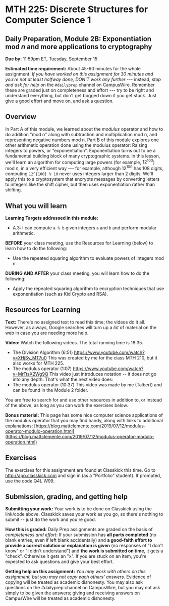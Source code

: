 # MTH 225: Discrete Structures for Computer Science 1 

## Daily Preparation, Module 2B: Exponentiation mod $n$ and more applications to cryptography

**Due by:** 11:59pm ET, Tuesday, September 15

**Estimated time requirement:** About 45-60 minutes for the whole assignment. *If you have worked on this assignment for 30 minutes and you're not at least halfway done, DON'T work any further* --- instead, *stop and ask for help* on the `#dailyprep` channel on CampusWire. Remember these are graded just on completeness and effort --- try to be right and understand everything, but don't get bogged down if you get stuck. Just give a good effort and move on, and ask a question. 



## Overview 

In Part A of this module, we learned about the *modulus* operator and how to do addition "mod n" along with subtraction and multiplication mod n, and representing negative numbers mod n. Part B of this module explores one other arithmetic operation done using the modulus operator: Raising integers to powers, or "exponentiation". Exponentiation turns out to be a fundamental building block of many cryptographic systems. In this lesson, we'll learn an algorithm for computing large powers (for example, $12^{100}$) mod $n$, in a very efficient way --- for example, although $12^{100}$ has 108 digits, computing `12^{100} % 10` never uses integers larger than 2 digits. We'll apply this to a cryptosystem that encrypts messages by converting letters to integers like the shift cipher, but then uses exponentiation rather than shifting. 


## What you will learn 

**Learning Targets addressed in this module:** 

+ A.3: I can compute `a % b` given integers `a` and `b` and perform modular arithmetic.

**BEFORE** your class meeting, use the Resources for Learning (below) to learn how to do the following: 

  - Use the repeated squaring algorithm to evaluate powers of integers mod n.  

**DURING AND AFTER** your class meeting, you will learn how to do the following: 

  - Apply the repeated squaring algorithm to encryption techniques that use exponentiation (such as Kid Crypto and RSA). 

## Resources for Learning

**Text:** There's no assigned text to read this time; the videos do it all. However, as always, Google searches will turn up a *lot* of material on the web in case you are needing more help. 

**Video:** Watch the following videos. The total running time is 18:35. 

- The Division Algorithm (6:51) https://www.youtube.com/watch?v=XHjSy_MT7u0  This was created by me for the class MTH 210, but it also works for MTH 225. 
- The modulus operator (1:07) https://www.youtube.com/watch?v=MrTtsX2Wg9Q This video just introduces notation -- it does not go into any depth. That's what the next video does: 
- The modulus operator (10:37) This video was made by me (Talbert) and can be found in the Module 2 folder. 

You are free to search for and use other resources in addition to, or instead of the above, as long as you can work the exercises below.

**Bonus material:** This page has some nice computer science applications of the modulus operator that you may find handy, along with links to additional explanations: [https://blog.mattclemente.com/2019/07/12/modulus-operator-modulo-operation.html](https://blog.mattclemente.com/2019/07/12/modulus-operator-modulo-operation.html)


## Exercises

The exercises for this assignment are found at Classkick this time. Go to http://app.classkick.com and sign in (as a "Portfolio" student). If prompted, use the code Q4L W99. 


## Submission, grading, and getting help 

**Submitting your work:** Your work is to be done on Classkick using the link/code above. Classkick saves your work as you go, so there's nothing to submit -- just do the work and you're good. 

**How this is graded:** Daily Prep assignments are graded on the basis of *completeness and effort*: If your submission has **all parts completed** (no blank entries, even if left blank accidentally) and **a good-faith effort to provide a correct solution or explanation is given** (no responses of "I don't know" or "I didn't understand") and **the work is submitted on time**, it gets a "check". Otherwise it gets an "x". If you are stuck on an item, you're expected to ask questions and give your best effort.  

**Getting help on this assignment:** *You may work with others on this assignment, but you may not copy each others' answers.* Evidence of copying will be treated as academic dishonesty. You may also ask questions on the #dailyprep channel on CampusWire, but you may not ask simply to be given the answers; giving and receiving answers on CampusWire will be treated as academic dishonesty.
<!--stackedit_data:
eyJoaXN0b3J5IjpbLTQzNTY0NDAxMywyMTM0MDM4OTg2XX0=
-->